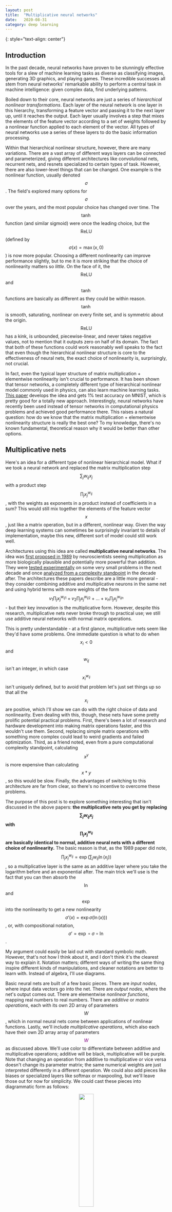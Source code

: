 ```yaml
---
layout: post
title:	"Multiplicative neural networks"
date:	2020-08-31
category: deep learning
---
```

<!-- ![grid26] -->
{: style="text-align: center"}
<!--exc-->

## Introduction

In the past decade, neural networks have proven to be stunningly effective tools for a slew of machine learning tasks as diverse as classifying images, generating 3D graphics, and playing games.  These incredible successes all stem from neural networks' remarkable ability to perform a central task in machine intelligence: given complex data, find underlying patterns.

Boiled down to their core, neural networks are just a series of *hierarchical nonlinear transformations*.  Each layer of the neural network is one layer in this hierarchy, transforming a feature vector and passing it to the next layer up, until it reaches the output.  Each layer usually involves a step that mixes the elements of the feature vector according to a set of weights followed by a nonlinear function applied to each element of the vector.  All types of neural networks use a series of these layers to do the basic information processing.

Within that hierarchical nonlinear structure, however, there are many variations.  There are a vast array of different ways layers can be connected and parameterized, giving different architectures like convolutional nets, recurrent nets, and resnets specialized to certain types of task.  However, there are also lower-level things that can be changed.  One example is the nonlinear function, usually denoted $$\sigma$$.  The field's explored many options for $$\sigma$$ over the years, and the most popular choice has changed over time.  The $$\tanh$$ function (and similar sigmoid) were once the leading choice, but the $$\text{ReLU}$$ (defined by $$\sigma(x) = \max(x, 0)$$) is now more popular.  Choosing a different nonlinearity can improve performance slightly, but to me it is more striking that the choice of nonlinearity matters so *little*.  On the face of it, the $$\text{ReLU}$$ and $$\tanh$$ functions are basically as different as they could be within reason.  $$\tanh$$ is smooth, saturating, nonlinear on every finite set, and is symmetric about the origin.  $$\text{ReLU}$$ has a kink, is unbounded, piecewise-linear, and never takes negative values, not to mention that it outputs zero on half of its domain.  The fact that both of these functions could work reasonably well speaks to the fact that even though the hierarchical nonlinear structure is core to the effectiveness of neural nets, the exact choice of nonlinearity is, surprisingly, not crucial.

In fact, even the typical layer structure of matrix multiplication + elementwise nonlinearity isn't crucial to performance.  It has been shown that tensor networks, a completely different type of hierarchical nonlinear model commonly used in physics, can also learn machine learning tasks.  [This paper](https://arxiv.org/abs/1605.05775) develops the idea and gets 1% test accuracy on MNIST, which is pretty good for a totally new approach.  Interestingly, neural networks have recently been used instead of tensor networks in computational physics problems and achieved good performance there.  This raises a natural question: how do we know that the matrix multiplication + elementwise nonlinearity structure is really the best one?  To my knowledge, there's no known fundamental, theoretical reason why it would be better than other options.

## Multiplicative nets

Here's an idea for a different type of nonlinear hierarchical model.  What if we took a neural network and replaced the matrix multiplication step $$\sum_j w_{ij} x_j$$ with a product step $$\prod_j x_j ^ {w_{ij}}$$, with the weights as exponents in a product instead of coefficients in a sum?  This would still mix together the elements of the feature vector $$x$$, just like a matrix operation, but in a different, nonlinear way.  Given the way deep learning systems can sometimes be surprisingly invariant to details of implementation, maybe this new, different sort of model could still work well.

Architectures using this idea are called **multiplicative neural networks**.  The idea was [first proposed in 1989](https://dl.acm.org/doi/10.1162/neco.1989.1.1.133) by neuroscientists seeing multiplication as more biologically plausible and potentially more powerful than addition.  They were [tested experimentally](https://clgiles.ist.psu.edu/papers/NIPS94.product.units.pdf) on some very small problems in the next decade and once [analyzed from a complexity standpoint](https://sci2s.ugr.es/keel/pdf/specific/articulo/Schmidtt%20on-the-complexity-of.pdf) in the decade after.  The architectures these papers describe are a little more general - they consider combining additive and multiplicative neurons in the same net and using hybrid terms with more weights of the form $$v_1 \prod_j x_j ^ {w_{ij1}} + v_2 \prod_j x_j ^ {w_{ij2}} + ... + v_n \prod_j x_j ^ {w_{ijn}}$$ - but their key innovation is the multiplicative form.  However, despite this research, multiplicative nets never broke through to practical use; we still use additive neural networks with normal matrix operations.

This is pretty understandable - at a first glance, multiplicative nets seem like they'd have some problems.  One immediate question is what to do when $$x_i < 0$$ and $$w_{ij}$$ isn't an integer, in which case $$x_i ^ {w_{ij}}$$ isn't  uniquely defined, but to avoid that problem let's just set things up so that all the $$x_i$$ are positive, which I'll show we can do with the right choice of data and nonlinearity.  Even dealing with this, though, these nets have some pretty prolific potential practical problems.  First, there's been a lot of research and hardware development into making matrix operations faster, and this wouldn't use them.  Second, replacing simple matrix operations with something more complex could lead to weird gradients and failed optimization.  Third, as a friend noted, even from a pure computational complexity standpoint, calculating $$x^y$$ is more expensive than calculating $$x*y$$, so this would be slow.  Finally, the advantages of switching to this architecture are far from clear, so there's no incentive to overcome these problems.

The purpose of this post is to explore something interesting that isn't discussed in the above papers: **the multiplicative nets you get by replacing $$\sum_j w_{ij} x_j$$ with $$\prod_j x_j ^ {w_{ij}}$$ are basically identical to normal, additive neural nets with a different choice of nonlinearity.**  The basic reason is that, as the 1989 paper did note, $$\prod_j x_j ^ {w_{ij}} = \exp \big( \sum_j w_{ij} \ln(x_j) \big)$$, so a multiplicative layer is the same as an additive layer where you take the logarithm before and an exponential after.  The main trick we'll use is the fact that you can then absorb the $$\ln$$ and $$\exp$$ into the nonlinearity to get a new nonlinearity $$\sigma'(x) = \exp\sigma(\ln(x)))$$, or, with compositional notation, $$\sigma' = \exp \circ \sigma \circ \ln$$.

My argument could easily be laid out with standard symbolic math.  However, that's not how I think about it, and I don't think it's the clearest way to explain it.  Notation matters; different ways of writing the same thing inspire different kinds of manipulations, and cleaner notations are better to learn with.  Instead of algebra, I'll use diagrams.

Basic neural nets are built of a few basic pieces.  There are *input nodes*, where input data vectors go into the net.  There are *output nodes*, where the net's output comes out.  There are elementwise *nonlinear functions*, mapping real numbers to real numbers.  There are *additive* or *matrix operations*, each with its own 2D array of parameters $$W$$, which in normal neural nets come between applications of nonlinear functions.  Lastly, we'll include *multiplicative operations*, which also each have their own 2D array array of parameters <span style="color:purple">$$W$$</span> as discussed above.  We'll use color to differentiate between additive and multiplicative operations; additive will be black, multiplicative will be purple.  Note that changing an operation from additive to multiplicative or vice versa doesn't change its parameter matrix; the same numerical weights are just interpreted differently in a different operation.  We could also add pieces like biases or specialized layers like softmax or maxpooling, but we'll leave those out for now for simplicity.  We could cast these pieces into diagrammatic form as follows:

<p align="center">
   <img src="{{site.imgurl}}/net_diagrams/net_components.png" width="30%">
</p>


We can now build neural nets out of these components.  For example, the following is a standard additive neural net with 3-dimensional input, 3-dimensional output, two hidden layers with width 3, and a nonlinearity $$\sigma$$.


<p align="center">
   <img src="{{site.imgurl}}/net_diagrams/net_example.png" width="60%">
</p>

There are a few different ways we can manipulate these diagrams while still keeping the model the same.  The first way is *function composition*.  If there are two nonlinear functions in a row, we can just replace them with one new function.  This is just saying that the double function application $$f(g(x))$$ is equivalent to the single function application $$h(x)$$, defining $$h = f \circ g$$.  One special, familiar case is when the two functions are each other's inverses, and the new function is simply the identity; for example, $$\ln(\exp(x)) = x$$.  Instead of writing the identity function explicitly, we can just write a line.  Note that in the notation $$f \circ g$$, functions are applied right to left, but in our diagramas, everything flows from left to right, so the ordering of the composed functions might seem backwards at first.  There's also the multiplicative-additive net identity we talked about earlier: $$\prod_j x_j ^ {w_{ij}} = \exp \big( \sum_j w_{ij} \ln(x_j) \big)$$.  A multiplicative layer is the same as an additive layer with logarithms before and exponentials afterwards.  We can write these rules like this:

<p align="center">
   <img src="{{site.imgurl}}/net_diagrams/net_diagram_rules.png" width="40%">
</p>

These rules lay out ways we can manipulate diagrams.  As a test of this notation, with just these simple rules we can derive a companion rule to the multiplicative-additive identity.  Just as you can take a function of both sides of an algebraic equation, we're allowed to modify a diagrammatic equation by attaching pieces to dangling ends of both diagrams in the same way.  In this case, we'll attach exponentials on all dangling ends on the left and logarithms on the right of both diagrams.  This gives us a new diagrammatic equation.  We can then use function composition to simplify the adjacent logarithms and exponentials to get a new, simple identity.  This one tells us that $$\ln \big( \prod_j  \exp(x_j)^{w_{ij}} \big) = \sum_j w_{ij} x_j$$, which you can algebraically check is true.

<p align="center">
   <img src="{{site.imgurl}}/net_diagrams/manipulation_example.png" width="60%">
</p>

Now, let's put together a multiplicative net and see what we can derive.  Our starting point will be the same simple 3-3-3-3 net as before, but with multiplicative layers; it will be clear that our operations will generalize to different sizes.  First, we use the multiplicative-additive identity to get an additive net.  However, instead of just having one nonlinear function acting on each element of the feature vector, there are now three in succession.  Using function composition, we can just group these into a new nonlinearity we define as $$\sigma' = \ln \circ \sigma \circ \exp$$.  We now arrive at an additive net *exactly equivalent to the multiplicative net*.  The only major oddity of the new additive net is elementwise logarithms at the start and exponentials at the end.

<p align="center">
   <img src="{{site.imgurl}}/net_diagrams/multiplicative_net_transformation.png" width="80%">
</p>

These logarithms and exponentials at the start and end aren't surprising.  We're requiring that multiplicative nets need positive input and give positive output, so since logarithms of negative numbers aren't real, these logarithms enforce the positivity of the input.  The exponentials similarly enforce the positivity of the output.  Also, as long as $$\sigma$$ maps positive numbers to positive numbers, the net only operates on positive numbers intermediately, and we don't have the undefined power problem.  We can make our diagram even simpler by absorbing the logarithms and exponentials into the inputs as follows:

<p align="center">
   <img src="{{site.imgurl}}/net_diagrams/end_absorption.png" width="60%">
</p>

It turns out that a multiplicative net is basically the same as an additive net *with the same weights!*  Our choice of notation emphasizes the similarity of form.  However, is this really a meaningful, useful correspondence?  The main question is this: what's the nonlinearity $$\sigma'$$ like?  It's possible that $$\sigma' = \ln \circ \sigma \circ \exp$$ is some bizarre function that'd be totally nonfunctional in an additive net, which would bode badly for our multiplicative net.  To answer this, a few examples are plotted below.  The blue curve represents the multiplicative net's nonlinearity, defined only for positive inputs, and the orange curve's the corresponding additive nonlinearity.

<p align="center">
   <img src="{{site.imgurl}}/net_diagrams/nonlinearities.png" width="100%">
</p>

As shown in (a), when $$\sigma$$ is the $$\tanh$$ function, $$\sigma'$$ looks a lot like a smoothed $$\text{ReLU}$$, also called a softplus!  It's flipped across the x- and y-axes, but that doesn't change the usefulness of a nonlinearity in an additive neural net.  This would definitely work as an activation function.  Surprisingly, (b) shows that when $$\sigma$$ is a sigmoid, $$\sigma'$$ is also roughly a sigmoid, which also works as a nonlinearity.  Shown in (c) is the case when the multiplicative net uses a $$\text{ReLU}$$ nonlinearity.  This is a distinctly horrendous choice for only positive inputs, since it's the same as the identity on positive input, which is reflected in the fact that $$\sigma'(x) = x$$.  A multiplicative neural net with $$\text{ReLU}$$ nonlinearities is basically linear; adding extra layers doesn't give it any power since, for additive networks, a multilayer linear net is reducible to a linear model.  With a slight modification, however, we get a very useful nonlinearity.  As shown in (d), if the nonlinear net uses a modified $$\text{ReLU}$$ - specifically, $$\sigma(x) = \max(x, 1)$$ - the corresponding linear net has exactly $$\text{ReLU}$$ activations.

It might not be clear what, exactly, this means for multiplicative nets.  Let's suppose that we're using a multiplicative neural net to do a task - say, classifying images - and we operate it by exponentiating the pixel values at input and taking the log of the output.  We have shown that, for a reasonable nonlinearity, the function the multiplicative net computes as a function of weights and data - say, $$f(X ; W)$$ - is exactly the same as for a reasonable additive net.  That means that the loss surface is the same.  That means that the gradients are the same, and that means that the trainability is the same, and all this means that the theoretical usefulness of multiplicative neural nets, including their representational power and optimization behavior, are the same as the standard additive neural nets that have been the focus of such intense study.  Multiplicative nets are just as effective, there's a correspondence to additive nets, and we have the conversion algorithm.

This fact is intriguing, but what does it mean in a broader sense?  This doesn't make multiplicative nets practically useful; it's still faster to perform a matrix multiplication than a multiplicative step, and since they amount to the same thing there's no reason to prefer the latter.  To me, the reason this fact bears consideration is the hint it might be towards what truly gives deep learning its unreasonable effectiveness.  Multiplicative and additive nets have starkly different functional forms, and at a first glance I'd guess they have wholly different behavior as models.  The fact that they actually have equivalent power and utility seems like a hint that the fundamental magic of deep learning doesn't lie in the details of implementation, like the choice of activation function or even the choice of matrix multiplication for mixing; the latter's just preferred for convenience.  It seems likely that the key to deep learning's success is something more deep and general about hierarchical nonlinear structures, and wildly disparate hierarchical models, from standard neural nets to multiplicative nets to tensor networks, all succeed because in some deep way they all fit this broad category.  Perhaps efforts to understand deep learning will eventually uncover a mathematical understanding of something like this.

## Extras

* "Wait," you might say, "there's no clean correspondence to an additive net if the multiplicative net has a more complicated form, like involving a sum of product terms.  This analysis only works in one case when it happens to be trivial!"  It's true that the exact correspondence is easy to break by adding a bell or a whistle to the multiplicative net.  The question, however, is whether these modifications add anything fundamentally different, or whether they'd be incremental changes at most.  I can only conjecture for now - maybe I'll do experiments if this becomes a paper - but I'd guess it's likely that there are many ways to superficially change the form of multiplicative nets without fundamentally changing their behavior because the same is true of additive nets.  For example, you can add extra parameters to neural nets by parameterizing the activation functions themselves; [this paper](https://arxiv.org/pdf/2006.03179.pdf) not only tried that, but ran an evolutionary algorithm to build complicated activation functions, and their error rates were only a few percent lower than with simple $$\text{ReLU}$$s.  Many such engineering intricacies lead to no big change in performance.  For that reason, I think it's a decent hypothesis that multiplicative nets behave similarly to additive nets even when there's no exact correspondence.

* In the diagrams I drew, the nets have only weights, not biases.  Since $$\exp \big( \sum_j w_{ij} \ln( x_j ) + b_j \big) = e^{b_j} \prod_j x_j ^ {w_{ij}}$$, we can add them by multiplying the product by $$e^{b_j}$$, where $$b_j$$ is a new bias parameter.
* The choice of base $$e$$ (i.e. $$\exp$$ and $$\ln$$) in this article was arbitrary, and any other base would've worked.
* Many types of specialized neural net layer can also be translated into multiplicative nets.  For example, a softmax is similar, but it doesn't even require taking the exponentals.  $$\exp$$ and $$\ln$$ are monotonic, so they commute through max operations, so maxpool layers are the same for multiplicate nets.
* Are there other choices for the mixing operation besides the matrices of additive nets and the multiplication operation shown here?  One way to generalize the concept to include both is to make the mixing transform $$f \big( \sum_j w_{ij} f^{-1}(x_j) \big)$$, with $$f$$ an invertible function mapping reals to reals.  In the case of $$f = \text{identity}$$, this gives additive nets.  In the case of $$f = \exp$$, this gives multiplicative nets.  In a case like $$f(x) = x^3$$, though, it would give something new, but still equivalent to an additive net by the same sort of proof.
